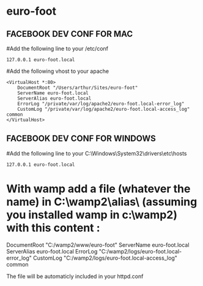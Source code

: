 euro-foot
=========

FACEBOOK DEV CONF FOR MAC
-------------------------

#Add the following line to your /etc/conf

    127.0.0.1 euro-foot.local

#Add the following vhost to your apache

    <VirtualHost *:80>
        DocumentRoot "/Users/arthur/Sites/euro-foot"
        ServerName euro-foot.local
        ServerAlias euro-foot.local
        ErrorLog "/private/var/log/apache2/euro-foot.local-error_log"
        CustomLog "/private/var/log/apache2/euro-foot.local-access_log" common
    </VirtualHost>

FACEBOOK DEV CONF FOR WINDOWS
-----------------------------

#Add the following line to your C:\Windows\System32\drivers\etc\hosts

    127.0.0.1 euro-foot.local

# With wamp add a file (whatever the name) in C:\wamp2\alias\ (assuming you installed wamp in c:\wamp2) with this content :

<VirtualHost euro-foot.local>
    DocumentRoot "C:/wamp2/www/euro-foot"
    ServerName euro-foot.local
    ServerAlias euro-foot.local
    ErrorLog "C:/wamp2/logs/euro-foot.local-error_log"
    CustomLog "C:/wamp2/logs/euro-foot.local-access_log" common
</VirtualHost>

The file will be automaticly included in your httpd.conf


